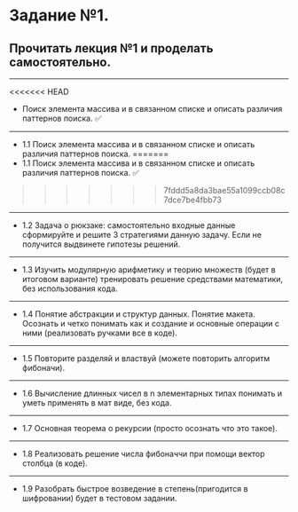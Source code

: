 # Задание №1.

## Прочитать лекция №1 и проделать самостоятельно.
---
<<<<<<< HEAD
- Поиск элемента массива и в связанном списке и описать различия паттернов поиска. :white_check_mark:
---
- 1.1 Поиск элемента массива и в связанном списке и описать различия паттернов поиска.
=======
- 1.1 Поиск элемента массива и в связанном списке и описать различия паттернов поиска. :white_check_mark:
>>>>>>> 7fddd5a8da3bae55a1099ccb08c7dce7be4fbb73
---
- 1.2 Задача о рюкзаке: самостоятельно входные данные сформируйте и решите 3 стратегиями данную задачу. Если не получится выдвинете гипотезы решений.
---
- 1.3 Изучить модулярную арифметику и теорию множеств (будет в итоговом варианте) тренировать решение средствами математики, без использования кода.
---
- 1.4 Понятие абстракции и структур данных. Понятие макета. Осознать и четко понимать как и создание и основные операции с ними (реализовать ручками все в коде).
---
- 1.5 Повторите разделяй и властвуй (можете повторить алгоритм фибоначи).
---
- 1.6 Вычисление длинных чисел в n элементарных типах понимать и уметь применять в мат виде, без кода.
---
- 1.7 Основная теорема о рекурсии (просто осознать что это такое).
---
- 1.8 Реализовать решение числа фибоначчи при помощи вектор столбца (в коде).
---
- 1.9 Разобрать быстрое возведение в степень(пригодится в шифровании) будет в тестовом задании.
